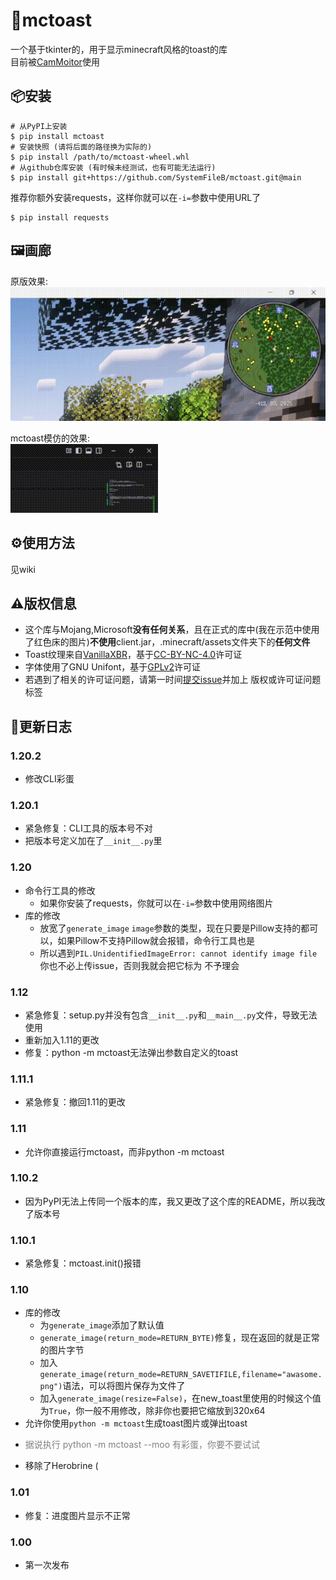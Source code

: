 # 🍞mctoast
一个基于tkinter的，用于显示minecraft风格的toast的库  
目前被[CamMoitor](https://github.com/SystemFileB/CamMonitor_Server)使用

## 📦安装
```shell
# 从PyPI上安装
$ pip install mctoast
# 安装快照 (请将后面的路径换为实际的)
$ pip install /path/to/mctoast-wheel.whl
# 从github仓库安装 (有时候未经测试，也有可能无法运行)
$ pip install git+https://github.com/SystemFileB/mctoast.git@main
```
推荐你额外安装requests，这样你就可以在`-i=`参数中使用URL了
```shell
$ pip install requests
```

## 🖼️画廊
原版效果:  
![原版](./img/game.gif)

mctoast模仿的效果:  
![mctoast](./img/lib.gif)

## ⚙️使用方法
见wiki

## ⚠️版权信息
- 这个库与Mojang,Microsoft**没有任何关系**，且在正式的库中(我在示范中使用了红色床的图片)**不使用**client.jar，.minecraft/assets文件夹下的**任何文件**    
- Toast纹理来自[VanillaXBR](https://modrinth.com/resourcepack/vanillaxbr)，基于[CC-BY-NC-4.0](https://creativecommons.org/licenses/by-nc/4.0/legalcode)许可证
- 字体使用了GNU Unifont，基于[GPLv2](https://www.gnu.org/licenses/old-licenses/gpl-2.0.html)许可证
- 若遇到了相关的许可证问题，请第一时间[提交issue](https://github.com/SystemFileB/mctoast/issues)并加上 版权或许可证问题 标签

## 📰更新日志
### 1.20.2
- 修改CLI彩蛋

### 1.20.1
- 紧急修复：CLI工具的版本号不对
- 把版本号定义加在了`__init__.py`里

### 1.20
- 命令行工具的修改
    - 如果你安装了requests，你就可以在`-i=`参数中使用网络图片
- 库的修改
    - 放宽了`generate_image` `image`参数的类型，现在只要是Pillow支持的都可以，如果Pillow不支持Pillow就会报错，命令行工具也是
    - 所以遇到`PIL.UnidentifiedImageError: cannot identify image file`你也不必上传issue，否则我就会把它标为 不予理会

### 1.12
- 紧急修复：setup.py并没有包含`__init__.py`和`__main__.py`文件，导致无法使用
- 重新加入1.11的更改
- 修复：python -m mctoast无法弹出参数自定义的toast

### 1.11.1
- 紧急修复：撤回1.11的更改

### 1.11
- 允许你直接运行mctoast，而非python -m mctoast

### 1.10.2
- 因为PyPI无法上传同一个版本的库，我又更改了这个库的README，所以我改了版本号

### 1.10.1
- 紧急修复：mctoast.init()报错

### 1.10
- 库的修改  
    - 为`generate_image`添加了默认值 
    - `generate_image(return_mode=RETURN_BYTE)`修复，现在返回的就是正常的图片字节  
    - 加入`generate_image(return_mode=RETURN_SAVETIFILE,filename="awasome.png")`语法，可以将图片保存为文件了  
    - 加入`generate_image(resize=False)`，在new_toast里使用的时候这个值为`True`，你一般不用修改，除非你也要把它缩放到320x64  
- 允许你使用`python -m mctoast`生成toast图片或弹出toast
- <p style="color:gray">据说执行 python -m mctoast --moo 有彩蛋，你要不要试试</p>
- 移除了Herobrine (

### 1.01
- 修复：进度图片显示不正常

### 1.00
- 第一次发布